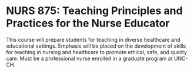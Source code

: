 # NURS 875: Teaching Principles and Practices for the Nurse Educator

This course will prepare students for teaching in diverse healthcare and educational settings. Emphasis will be placed on the development of skills for teaching in nursing and healthcare to promote ethical, safe, and quality care. Must be a professional nurse enrolled in a graduate program at UNC-CH.